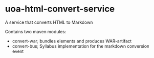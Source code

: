 uoa-html-convert-service
========================

A service that converts HTML to Markdown

Contains two maven modules:

* convert-war; bundles elements and produces WAR-artifact
* convert-bus; Syllabus implementation for the markdown conversion event
